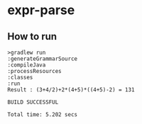 # expr-parse

## How to run

```
>gradlew run
:generateGrammarSource
:compileJava
:processResources
:classes
:run
Result : (3+4/2)+2*(4+5)*((4+5)-2) = 131

BUILD SUCCESSFUL

Total time: 5.202 secs
```

